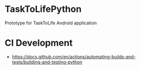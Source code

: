 # TaskToLifePython
Prototype for TaskToLife Android application

# CI Development
- https://docs.github.com/en/actions/automating-builds-and-tests/building-and-testing-python
